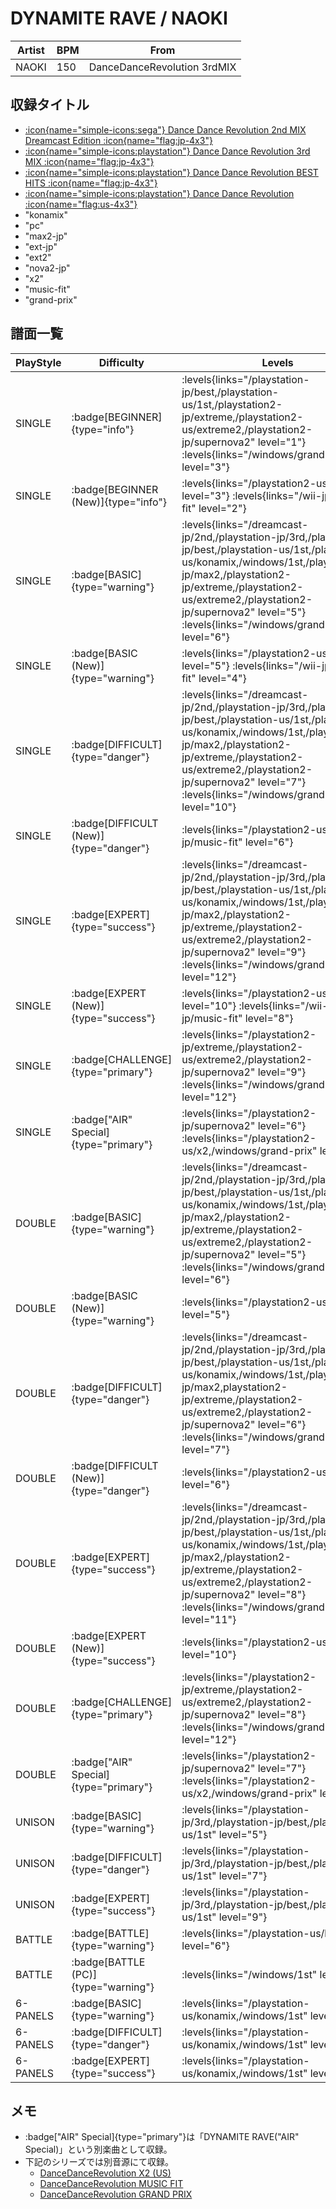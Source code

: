 # DYNAMITE RAVE / NAOKI

|Artist|BPM|From|
|------|---|----|
|NAOKI|150|DanceDanceRevolution 3rdMIX|

## 収録タイトル

- [:icon{name="simple-icons:sega"} Dance Dance Revolution 2nd MIX Dreamcast Edition :icon{name="flag:jp-4x3"}](/dreamcast-jp/2nd)
- [:icon{name="simple-icons:playstation"} Dance Dance Revolution 3rd MIX :icon{name="flag:jp-4x3"}](/playstation-jp/3rd)
- [:icon{name="simple-icons:playstation"} Dance Dance Revolution BEST HITS :icon{name="flag:jp-4x3"}](/playstation-jp/best)
- [:icon{name="simple-icons:playstation"} Dance Dance Revolution :icon{name="flag:us-4x3"}](/playstation-us/1st)
- "konamix"
- "pc"
- "max2-jp"
- "ext-jp"
- "ext2"
- "nova2-jp"
- "x2"
- "music-fit"
- "grand-prix"

## 譜面一覧

|PlayStyle|Difficulty|Levels|Notes|Movie|
|---------|----------|------|-----|-----|
|SINGLE| :badge[BEGINNER]{type="info"}| :levels{links="/playstation-jp/best,/playstation-us/1st,/playstation2-jp/extreme,/playstation2-us/extreme2,/playstation2-jp/supernova2" level="1"} :levels{links="/windows/grand-prix" level="3"}|110/0||
|SINGLE| :badge[BEGINNER (New)]{type="info"}| :levels{links="/playstation2-us/x2" level="3"} :levels{links="/wii-jp/music-fit" level="2"}</div>|70/0||
|SINGLE| :badge[BASIC]{type="warning"}| :levels{links="/dreamcast-jp/2nd,/playstation-jp/3rd,/playstation-jp/best,/playstation-us/1st,/playstation-us/konamix,/windows/1st,/playstation2-jp/max2,/playstation2-jp/extreme,/playstation2-us/extreme2,/playstation2-jp/supernova2" level="5"} :levels{links="/windows/grand-prix" level="6"}|188/0||
|SINGLE| :badge[BASIC (New)]{type="warning"}| :levels{links="/playstation2-us/x2" level="5"} :levels{links="/wii-jp/music-fit" level="4"}</div>|129/0||
|SINGLE| :badge[DIFFICULT]{type="danger"}| :levels{links="/dreamcast-jp/2nd,/playstation-jp/3rd,/playstation-jp/best,/playstation-us/1st,/playstation-us/konamix,/windows/1st,/playstation2-jp/max2,/playstation2-jp/extreme,/playstation2-us/extreme2,/playstation2-jp/supernova2" level="7"} :levels{links="/windows/grand-prix" level="10"}|269/0||
|SINGLE| :badge[DIFFICULT (New)]{type="danger"}| :levels{links="/playstation2-us/x2,/wii-jp/music-fit" level="6"}</div>|217/4||
|SINGLE| :badge[EXPERT]{type="success"}| :levels{links="/dreamcast-jp/2nd,/playstation-jp/3rd,/playstation-jp/best,/playstation-us/1st,/playstation-us/konamix,/windows/1st,/playstation2-jp/max2,/playstation2-jp/extreme,/playstation2-us/extreme2,/playstation2-jp/supernova2" level="9"} :levels{links="/windows/grand-prix" level="12"}|398/0||
|SINGLE| :badge[EXPERT (New)]{type="success"}| :levels{links="/playstation2-us/x2" level="10"} :levels{links="/wii-jp/music-fit" level="8"}</div>|304/6||
|SINGLE| :badge[CHALLENGE]{type="primary"}| :levels{links="/playstation2-jp/extreme,/playstation2-us/extreme2,/playstation2-jp/supernova2" level="9"} :levels{links="/windows/grand-prix" level="12"}|362/6||
|SINGLE| :badge["AIR" Special]{type="primary"}| :levels{links="/playstation2-jp/supernova2" level="6"} :levels{links="/playstation2-us/x2,/windows/grand-prix" level="8"}|217/0||
|DOUBLE| :badge[BASIC]{type="warning"}| :levels{links="/dreamcast-jp/2nd,/playstation-jp/3rd,/playstation-jp/best,/playstation-us/1st,/playstation-us/konamix,/windows/1st,/playstation2-jp/max2,/playstation2-jp/extreme,/playstation2-us/extreme2,/playstation2-jp/supernova2" level="5"} :levels{links="/windows/grand-prix" level="6"}|217/0||
|DOUBLE| :badge[BASIC (New)]{type="warning"}| :levels{links="/playstation2-us/x2" level="5"}</div>|139/4||
|DOUBLE| :badge[DIFFICULT]{type="danger"}| :levels{links="/dreamcast-jp/2nd,/playstation-jp/3rd,/playstation-jp/best,/playstation-us/1st,/playstation-us/konamix,/windows/1st,/playstation2-jp/max2,playstation2-jp/extreme,/playstation2-us/extreme2,/playstation2-jp/supernova2" level="6"} :levels{links="/windows/grand-prix" level="7"}|250/0||
|DOUBLE| :badge[DIFFICULT (New)]{type="danger"}| :levels{links="/playstation2-us/x2" level="6"}</div>|218/3||
|DOUBLE| :badge[EXPERT]{type="success"}| :levels{links="/dreamcast-jp/2nd,/playstation-jp/3rd,/playstation-jp/best,/playstation-us/1st,/playstation-us/konamix,/windows/1st,/playstation2-jp/max2,/playstation2-jp/extreme,/playstation2-us/extreme2,/playstation2-jp/supernova2" level="8"} :levels{links="/windows/grand-prix" level="11"}|331/0||
|DOUBLE| :badge[EXPERT (New)]{type="success"}| :levels{links="/playstation2-us/x2" level="10"}</div>|287/3||
|DOUBLE| :badge[CHALLENGE]{type="primary"}| :levels{links="/playstation2-jp/extreme,/playstation2-us/extreme2,/playstation2-jp/supernova2" level="8"} :levels{links="/windows/grand-prix" level="12"}|327/0||
|DOUBLE| :badge["AIR" Special]{type="primary"}| :levels{links="/playstation2-jp/supernova2" level="7"} :levels{links="/playstation2-us/x2,/windows/grand-prix" level="9"}|217/0||
|UNISON| :badge[BASIC]{type="warning"}| :levels{links="/playstation-jp/3rd,/playstation-jp/best,/playstation-us/1st" level="5"}|||
|UNISON| :badge[DIFFICULT]{type="danger"}| :levels{links="/playstation-jp/3rd,/playstation-jp/best,/playstation-us/1st" level="7"}|||
|UNISON| :badge[EXPERT]{type="success"}| :levels{links="/playstation-jp/3rd,/playstation-jp/best,/playstation-us/1st" level="9"}|||
|BATTLE| :badge[BATTLE]{type="warning"}| :levels{links="/playstation-us/konamix" level="6"}|||
|BATTLE| :badge[BATTLE (PC)]{type="warning"}| :levels{links="/windows/1st" level="6"}|||
|6-PANELS| :badge[BASIC]{type="warning"}| :levels{links="/playstation-us/konamix,/windows/1st" level="4"}|188/0||
|6-PANELS| :badge[DIFFICULT]{type="danger"}| :levels{links="/playstation-us/konamix,/windows/1st" level="7"}|262/0||
|6-PANELS| :badge[EXPERT]{type="success"}| :levels{links="/playstation-us/konamix,/windows/1st" level="9"}|395/0||

## メモ

- :badge["AIR" Special]{type="primary"}は「DYNAMITE RAVE("AIR" Special)」という別楽曲として収録。
- 下記のシリーズでは別音源にて収録。
  - [DanceDanceRevolution X2 (US)](/series/x2)
  - [DanceDanceRevolution MUSIC FIT](/series/music-fit)
  - [DanceDanceRevolution GRAND PRIX](/series/grand-prix)
